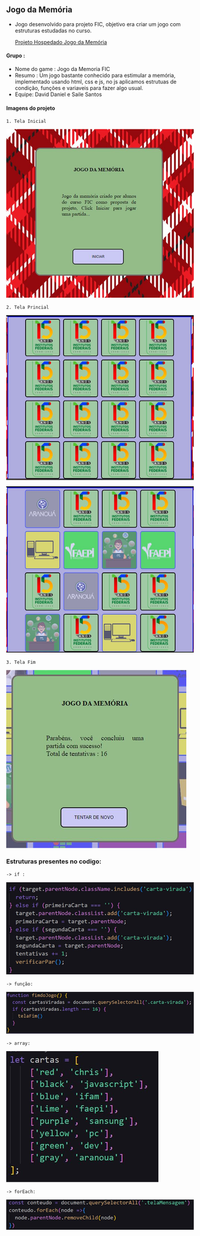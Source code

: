 ## Jogo da Memória
- Jogo desenvolvido para projeto FIC, objetivo era criar um jogo com estruturas estudadas no curso.

   [Projeto Hospedado Jogo da Memória]([https://link-url-here.org](https://sailesc.github.io/jogo-da-memoria/)) 

  
#### Grupo : 
 - Nome do game : Jogo da Memoria FIC
 - Resumo : Um jogo bastante conhecido para estimular a memória, implementado usando html, css e js, no js aplicamos estrutuas de condição, funções e variaveis para fazer algo usual.
- Equipe: David Daniel e Saile Santos

#### Imagens do projeto
    1. Tela Inicial 
![TelaInicio](imgProjeto/telaInicio.JPG)

    2. Tela Princial
![TelaPrincipal](imgProjeto/Principal.JPG)

![TelaPrincipal2](imgProjeto/Principal2.JPG)

    3. Tela Fim

![TelaFinal](imgProjeto/telaFim.JPG)

### Estruturas presentes no codigo:
    -> if : 
![Estrutura IF](imgProjeto/if.JPG)

    -> função:
![Estrutura function](imgProjeto/funcao.JPG)


    -> array:
![Estrutura array](imgProjeto/array.JPG)


    -> forEach:
![Estrutura forEach](imgProjeto/forEach.JPG)

